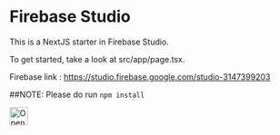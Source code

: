 # Firebase Studio

This is a NextJS starter in Firebase Studio.

To get started, take a look at src/app/page.tsx.

Firebase link : https://studio.firebase.google.com/studio-3147399203

##NOTE: Please do run `npm install`

<a href="https://studio.firebase.google.com/import?url=https%3A%2F%2Fgithub.com%2FTHETITAN220%2Fstudio1">
  <picture>
    <source
      media="(prefers-color-scheme: dark)"
      srcset="https://cdn.firebasestudio.dev/btn/open_dark_32.svg">
    <source
      media="(prefers-color-scheme: light)"
      srcset="https://cdn.firebasestudio.dev/btn/open_light_32.svg">
    <img
      height="32"
      alt="Open in Firebase Studio"
      src="https://cdn.firebasestudio.dev/btn/open_blue_32.svg">
  </picture>
</a>
